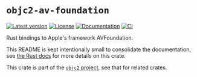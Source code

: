 # `objc2-av-foundation`

[![Latest version](https://badgen.net/crates/v/objc2-av-foundation)](https://crates.io/crates/objc2-av-foundation)
[![License](https://badgen.net/badge/license/Zlib%20OR%20Apache-2.0%20OR%20MIT/blue)](../../LICENSE.md)
[![Documentation](https://docs.rs/objc2-av-foundation/badge.svg)](https://docs.rs/objc2-av-foundation/)
[![CI](https://github.com/madsmtm/objc2/actions/workflows/ci.yml/badge.svg)](https://github.com/madsmtm/objc2/actions/workflows/ci.yml)

Rust bindings to Apple's framework AVFoundation.

This README is kept intentionally small to consolidate the documentation, see
[the Rust docs](https://docs.rs/objc2-av-foundation/) for more details on this crate.

This crate is part of the [`objc2` project](https://github.com/madsmtm/objc2),
see that for related crates.
